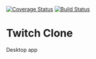 [![Coverage Status](https://coveralls.io/repos/github/sorbae/twitch-clone/badge.svg?branch=master)](https://coveralls.io/github/sorbae/twitch-clone?branch=master)
[![Build Status](https://travis-ci.org/sorbae/twitch-clone.svg?branch=master)](https://travis-ci.org/sorbae/twitch-clone)

# Twitch Clone
Desktop app
